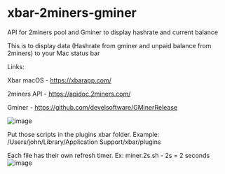 # xbar-2miners-gminer
API for 2miners pool and Gminer to display hashrate and current balance

This is to display data (Hashrate from gminer and unpaid balance from 2miners) to your Mac status bar

Links: 

Xbar macOS - https://xbarapp.com/

2miners API - https://apidoc.2miners.com/

Gminer - https://github.com/develsoftware/GMinerRelease


![image](https://user-images.githubusercontent.com/10601417/121616994-99d96b00-ca96-11eb-8be4-9235bfdd537a.png)


Put those scripts in the plugins xbar folder. Example: /Users/john/Library/Application Support/xbar/plugins

Each file has their own refresh timer. Ex: miner.2s.sh - 2s = 2 seconds
![image](https://user-images.githubusercontent.com/10601417/121617303-34d24500-ca97-11eb-9d15-abccef20bb2e.png)

